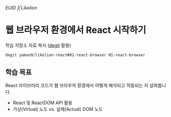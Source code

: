 ###### EUID ╳ Likelion

# 웹 브라우저 환경에서 React 시작하기

학습 저장소 자료 복사 ([degit](https://github.com/Rich-Harris/degit#readme) 활용)

```sh
degit yamoo9/likelion-react#01-react-browser 01-react-browser
```

## 학습 목표

React 라이브러리 코드가 웹 브라우저 환경에서 어떻게 해석되고 작동되는 지 살펴봅니다.

- React 및 ReactDOM API 활용
- 가상(Virtual) 노드 vs. 실제(Actual) DOM 노드
